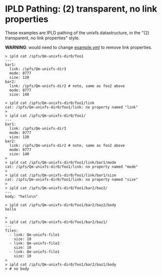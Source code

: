 # IPLD Pathing: (2) transparent, no link properties

These examples are IPLD pathing of the unixfs datastructure, in the "(2) transparent, no link properties" style.

**WARNING**: would need to change [example.yml](./example.yml) to remove link properties.

```
> ipld cat /ipfs/Qm-unixfs-dir0/foo1
---
bar1:
  link: /ipfs/Qm-unixfs-dir3
  mode: 0777
  size: 120
bar2:
  link: /ipfs/Qm-unixfs-dir2 # note, same as foo2 above
  mode: 0777
  size: 140

> ipld cat /ipfs/Qm-unixfs-dir0/foo1/link
cat: /ipfs/Qm-unixfs-dir0/foo1/link: no property named "link"
>
> ipld cat /ipfs/Qm-unixfs-dir0/foo1/
---
bar1:
  link: /ipfs/Qm-unixfs-dir3
  mode: 0777
  size: 120
bar2:
  link: /ipfs/Qm-unixfs-dir2 # note, same as foo2 above
  mode: 0777
  size: 140
>
> ipld cat /ipfs/Qm-unixfs-dir0/foo1/link/bar1/mode
cat: /ipfs/Qm-unixfs-dir0/foo1/link: no property named "mode"
>
> ipld cat /ipfs/Qm-unixfs-dir0/foo1/link/bar1/size
cat: /ipfs/Qm-unixfs-dir0/foo1/link: no property named "size"
>
> ipld cat /ipfs/Qm-unixfs-dir0/foo1/bar2/baz2/
---
body: "hello\n"

> ipld cat /ipfs/Qm-unixfs-dir0/foo1/bar2/baz2/body
hello

>
> ipld cat /ipfs/Qm-unixfs-dir0/foo1/bar2/baz1/
---
files:
  - link: Qm-unixfs-file1
    size: 10
  - link: Qm-unixfs-file2
    size: 10
  - link: Qm-unixfs-file1
    size: 10
>
> ipld cat /ipfs/Qm-unixfs-dir0/foo1/bar2/baz1/body
> # no body
```

